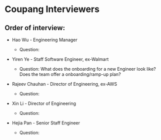 # Coupang Interviewers
## Order of interview:
- Hao Wu         - Engineering Manager
  - Question: 

- Yiren Ye       - Staff Software Engineer, ex-Walmart
  - Question: What does the onboarding for a new Engineer look like? Does the team offer a onboarding/ramp-up plan?
  
- Rajeev Chauhan - Director of Engineering, ex-AWS
  - Question:
   
- Xin Li         - Director of Engineering
  - Question:
   
- Hejia Pan      - Senior Staff Engineer 
  - Question: 

